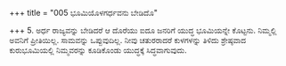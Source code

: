 +++
title = "005 ಭೂಮಿಯೊಳಗರ್ಧವನು ಬೇಡಿದೊ"

+++
5. ಅರ್ಧ ರಾಜ್ಯವನ್ನು ಬೇಡಿದರೆ ಆ ದೊರೆಯು ಐದೂ ಜನರಿಗೆ ಯುದ್ಧ ಭೂಮಿಯನ್ನೇ ಕೊಟ್ಟನು. ನಿಮ್ಮಲ್ಲಿ ಅವನಿಗೆ ಪ್ರೀತಿಯಿಲ್ಲ. ಸಾಮವನ್ನು ಒಪ್ಪುವುದಿಲ್ಲ. ನೀವು ಚತುರರಾದರೆ ಕುಳಗಳನ್ನು ತಿಳಿದು ಶ್ರೇಷ್ಠವಾದ ಕುರುಭೂಮಿಯಲ್ಲಿ ನಿಮ್ಮವರನ್ನು ಕೂಡಿಕೊಂಡು ಯುದ್ಧಕ್ಕೆ ಸಿದ್ಧವಾಗುವುದು.